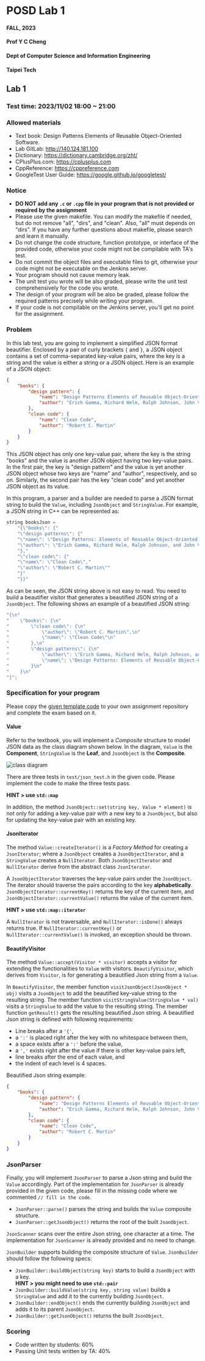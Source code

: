 # POSD Lab 1

#### FALL, 2023

#### Prof Y C Cheng

#### Dept of Computer Science and Information Engineering

#### Taipei Tech

## Lab 1

### Test time: 2023/11/02 18:00 ~ 21:00

### Allowed materials

- Text book: Design Patterns Elements of Reusable Object-Oriented Software.
- Lab GitLab: http://140.124.181.100
- Dictionary: https://dictionary.cambridge.org/zht/
- CPlusPlus.com: https://cplusplus.com
- CppReference: https://cppreference.com
- GoogleTest User Guide: https://google.github.io/googletest/

### Notice

* **DO NOT add any `.c` or `.cpp` file in your program that is not provided or required by the assignment**
* Please use the given makefile. You can modify the makefile if needed, but do not remove "all", "dirs", and "clean". Also, "all" must depends on "dirs". If you have any further questions about makefile, please search and learn it manually.
* Do not change the code structure, function prototype, or interface of the provided code, otherwise your code might not be compilable with TA's test.
* Do not commit the object files and executable files to git, otherwise your code might not be executable on the Jenkins server.
* Your program should not cause memory leak.
* The unit test you wrote will be also graded, please write the unit test comprehensively for the code you wrote.
* The design of your program will be also be graded, please follow the required patterns precisely while writing your program.
* If your code is not compilable on the Jenkins server, you'll get no point for the assignment.

### Problem

In this lab test, you are going to implement a simplified JSON format beautifier.
Enclosed by a pair of curly brackets `{` and `}`, a JSON object contains a set of comma-separated key-value pairs, where the key is a string and the value is either a string or a JSON object. Here is an example of a JSON object:

```json
{
    "books": {
        "design pattern": {
            "name": "Design Patterns Elements of Reusable Object-Oriented Software",
            "author": "Erich Gamma, Richard Helm, Ralph Johnson, John Vlissides"
        },
        "clean code": {
            "name": "Clean Code",
            "author": "Robert C. Martin"
        }
    }
}
```

This JSON object has only one key-value pair, where the key is the string "books" and the value is another JSON object having two key-value pairs. In the first pair, the key is "design pattern" and the value is yet another JSON object whose two keys are "name" and "author", respectively, and so on. Similarly, the second pair has the key "clean code" and yet another JSON object as its value.

In this program, a parser and a builder are needed to parse a JSON format string to build the `Value`, including `JsonObject` and `StringValue`. For example, a JSON string in C++ can be represented as:

```c++
string booksJson = 
    "{\"books\": {"
    "\"design patterns\": {"
    "\"name\": \"Design Patterns: Elements of Reusable Object-Oriented Software\","
    "\"author\": \"Erich Gamma, Richard Helm, Ralph Johnson, and John Vlissides\""
    "},"
    "\"clean code\": {"
    "\"name\": \"Clean Code\","
    "\"author\": \"Robert C. Martin\""
    "}"
    "}}"
```

As can be seen, the JSON string above is not easy to read. You need to build a beautifier visitor that generates a beautified JSON string of a `JsonObject`. The following shows an example of a beautified JSON string:

```c++
"{\n"
"    \"books\": {\n"
"        \"clean code\": {\n"
"            \"author\": \"Robert C. Martin\",\n"
"            \"name\": \"Clean Code\"\n"
"        },\n"
"        \"design patterns\": {\n"
"            \"author\": \"Erich Gamma, Richard Helm, Ralph Johnson, and John Vlissides\",\n"
"            \"name\": \"Design Patterns: Elements of Reusable Object-Oriented Software\"\n"
"        }\n"
"    }\n"
"}";
```

### Specification for your program

Please copy the [given template code](./given_code) to your own assignment repository and complete the exam based on it.

#### Value

Refer to the textbook, you will implement a *Composite* structure to model JSON data as the class diagram shown below. In the diagram, `Value` is the **Component**, `StringValue` is the **Leaf**, and `JsonObject` is the **Composite**. 

![class diagram](img/json_class_diagram.png)

There are three tests in `test/json_test.h` in the given code. Please implement the code to make the three tests pass.

**HINT > use `std::map`**

In addition, the method `JsonObject::set(string key, Value * element)` is not only for adding a key-value pair with a new key to a `JsonObject`, but also for updating the key-value pair with an existing key.

#### JsonIterator

The method `Value::createIterator()` is a *Factory Method* for creating a `JsonIterator`; where a `JsonObject` creates a `JsonObjectIterator`, and a `StringValue` creates a `NullIterator`. Both `JsonObjectIterator` and `NullIterator` derive from the abstract class `JsonIterator`.

A `JsonObjectIterator` traverses the key-value pairs under the `JsonObject`. The iterator should traverse the pairs according to the key **alphabetically**. `JsonObjectIterator::currentKey()` returns the key of the current item, and `JsonObjectIterator::currentValue()` returns the value of the current item.

**HINT > use `std::map::iterator`**

A `NullIterator` is not traversable, and `NullIterator::isDone()` always returns true. If `NullIterator::currentKey()` or `NullIterator::currentValue()` is invoked, an exception should be thrown.

#### BeautifyVisitor

The method `Value::accept(Visitor * visitor)` accepts a visitor for extending the functionalities to `Value` with visitors. `BeautifyVisitor`, which derives from `Visitor`, is for generating a beautified Json string from a `Value`.

In `BeautifyVisitor`, the member function `visitJsonObject(JsonObject * obj)` visits a `JsonObject` to add the beautified key-value string to the resulting string. The member function `visitStringValue(StringValue * val)` visits a `StringValue` to add the value to the resulting string. The member function `getResult()` gets the resulting beautified Json string. A beautified Json string is defined with following requirements:

- Line breaks after a `'{'`,
- a `':'` is placed right after the key with no whitespace between them,
- a space exists after a `':'` before the value,
- a `','` exists right after the value if there is other key-value pairs left,
- line breaks after the end of each value, and
- the indent of each level is 4 spaces.

Beautified Json string example:

```json
{
    "books": {
        "design pattern": {
            "name": "Design Patterns Elements of Reusable Object-Oriented Software",
            "author": "Erich Gamma, Richard Helm, Ralph Johnson, John Vlissides"
        },
        "clean code": {
            "name": "Clean Code",
            "author": "Robert C. Martin"
        }
    }
}
```

### JsonParser

Finally, you will implement `JsonParser` to parse a Json string and build the `Value` accordingly. Part of the implementation for `JsonParser` is already provided in the given code, please fill in the missing code where we commented `// fill in the code`.

- `JsonParser::parse()` parses the string and builds the `Value` composite structure.
- `JsonParser::getJsonObject()` returns the root of the built `JsonObject`.

`JsonScanner` scans over the entire Json string, one character at a time. The implementation for `JsonScanner` is already provided and no need to change.

`JsonBuilder` supports building the composite structure of `Value`. `JsonBuilder` should follow the following specs:

- `JsonBuilder::buildObject(string key)` starts to build a `JsonObject` with a key.  
  **HINT > you might need to use `std::pair`**
- `JsonBuilder::buildValue(string key, string value)` builds a `StringValue` and add it to the currently building `JsonObject`.
- `JsonBuilder::endObject()` ends the currently building `JsonObject` and adds it to its parent `JsonObject`.
- `JsonBuilder::getJsonObject()` returns the built `JsonObject`.

### Scoring

* Code written by students: 60%
* Passing Unit tests written by TA: 40%
